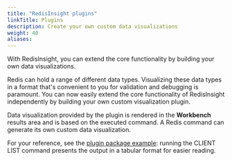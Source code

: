 ```yaml
---
title: "RedisInsight plugins"
linkTitle: Plugins
description: Create your own custom data visualizations
weight: 40
aliases:
---
```


With RedisInsight, you can extend the core functionality by building your own data visualizations.

Redis can hold a range of different data types. Visualizing these data types in a format that's convenient to you for validation and debugging is paramount. 
You can now easily extend the core functionality of RedisInsight independently by building your own custom visualization plugin.

Data visualization provided by the plugin is rendered in the **Workbench** results area and is based on the executed command. 
A Redis command can generate its own custom data visualization.

For your reference, see the [plugin package example](https://github.com/RedisInsight/RedisInsight/tree/main/redisinsight/ui/src/packages/clients-list): running the CLIENT LIST command presents the output in a tabular format for easier reading.

